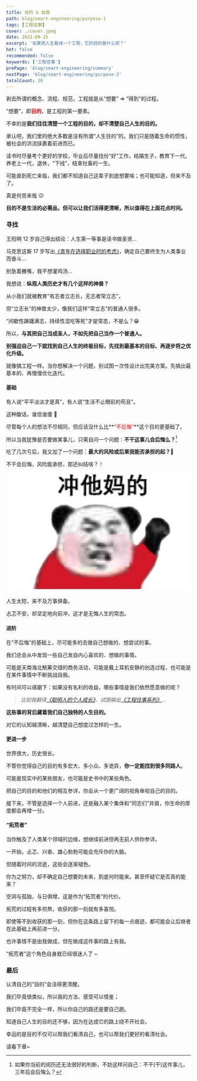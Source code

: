 ```yaml
---
title: 目的 & 自我
path: blog/smart-engineering/purpose-1
tags: [工程往事]
cover: ./cover.jpeg
date: 2021-09-15
excerpt: '如果把人生看成一个工程，它的目的是什么呢？'
hot: false
recommended: false
keywords: ['工程往事']
prePage: 'blog/smart-engineering/summary'
nextPage: 'blog/smart-engineering/purpose-2'
totalCount: 28
---
```


剥去所谓的概念、流程、规范，工程就是从“想要” => “得到”的过程。

“想要”，即<font color="red">**目的**</font>，是工程的第一要素。

不幸的是**我们往往清楚一个工程的目的，却不清楚自己人生的目的。**

承认吧，我们里的绝大多数是没有所谓“人生目的”的。我们只是随着生命的惯性，被社会的洪流挟裹着前进而已。

读书时尽量考个更好的学校，毕业后尽量找份“好”工作，结婚生子，教育下一代、养老上一代，退休，“下线”，结束社畜的一生。

可能直到死亡来临，我们都不知道自己这辈子到底想要啥；也可能知道，但来不及了。

真是何苦来哉 😔

**目的不是生活的必需品，但可以让我们活得更清晰，所以值得在上面花点时间。**

### 寻找

王阳明 12 岁自己得出结论：人生第一等事是读书做圣贤...

马克思这厮 17 岁写出[《青年在选择职业时的考虑》](https://www.marxists.org/chinese/marx/marxist.org-chinese-marx-1835-8.htm)，确定自己要终生为人类事业而奋斗...

别急着撇嘴，我不想灌鸡汤...

我想说：**纵观人类历史才有几个这样的神兽？**

从小我们就被教育“有志者立志长，无志者常立志”，

但“立志长”的神兽太少，像我们这样“常立志”的普通人很多。

“间歇性踌躇满志，持续性混吃等死”才是常态，不是么？😁

所以，**与其把自己当成圣人，不如先把自己当作一个普通人。**

**别强迫自己一下就找到自己人生的终极目标，先找到最基本的目标、再逐步将之优化升级。**

就像搞工程一样。当你想解决一个问题，别试图一次性设计出完美方案。先搞出最基本的、再慢慢优化迭代。

#### 基础

有人说“平平淡淡才是真”，有人说“生活不止眼前的苟且”。

这种酸话，谁信谁傻 🙅

尽管每个人的想法不尽相同，但应该没什么比**<font color="red">“不后悔”</font>**这个目的更基础了。

所以当我犹豫是否要做某事儿，只需自问一个问题：**不干这事儿会后悔么？**[^注1]

吃了几次亏后，我又加了一个问题：**最大的风险或后果我能否承担的起？🤣**

不干会后悔，风险能承担，那还纠结啥？！

![](./rush.png)

人生太短，来不及万事俱备。

忐忑不安，却坚定地向前冲，这才是无悔人生的常态。

#### 进阶

在“不后悔”的基础上，尽可能多的去做自己想做的、想尝试的事。

我们总会从中发现一些自己发自内心喜欢的、想做的事情。

可能是天南海北觥筹交错的商务活动，可能是戴上耳机安静的创造过程，也可能是在某件事情中不断挑战自我。

有时间可以琢磨下：如果没有名利的收益，哪些事情是我们依然愿意做的呢？

> _比如我翻译[《聪明人的个人成长》](/tags/Personal%20Development%20for%20Smart%20People)、试图输出[《工程往事系列》](/tags/工程往事)..._

**这些事的背后藏着我们自己独特的人生目的。**

对它的认知越清晰，越清楚自己想度过怎样的一生。

#### 更进一步

世界很大，历史很长。

不管你觉得自己的目的有多宏大、多小众、多诡异，**你一定能找到很多同路人**。

可能是现实中的某些朋友，也可能是史书中的某些角色。

把自己的目的和他们的相互参详，你会从一个更广阔的视角审视自己的目的。

接下来，不管是选择一个人前进，还是融入某个集体和“同志们”并肩，你生命的厚度都会再增一分。

#### “拓荒者”

当你触及了人类某个领域的边缘，想继续前进但再无前人供你参详。

一开始，忐忑、兴奋、雄心勃勃可能会充斥你的大脑。

但随着时间的流逝，这些会逐渐褪色。

你为之努力，却不确定自己想要的未来，到底何时能来。甚至怀疑它是否真的能来？

空洞与孤独，与日俱增，这是作为“拓荒者”的代价。

拓荒的过程有多煎熬，收获的那一刻就有多喜悦。

即使等不到收获的那一刻，但你在这条路上留下的每一点痕迹，都可能会让后继者在此基础上再前进一分。

也许事情不是由我做成，但在做成这件事的路上有我。

“拓荒者”这个角色自身就已经很迷人了 ~

### 最后

认清自己的“目的”会活得更清醒。

我们毕竟很类似，所以我的方法、感受可以借鉴；

我们毕竟不完全一样，所以你自己的路还是要自己趟。

知道自己人生的目的还不够，因为在达成它的路上绕不开社会。

幸运的是目的不仅可以帮我们看清自己，也可以帮我们更好的看清社会。

请看下章~

[^注1]: 如果你当前的阅历还无法很好的判断，不妨这样问自己：不干(干)这件事儿，三年后会后悔么？
